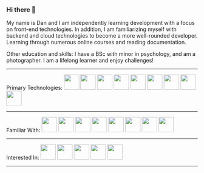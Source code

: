 ### Hi there 👋

My name is Dan and I am independently learning development with a focus on front-end technologies. 
In addition, I am familiarizing myself with backend and cloud technologies to become a more well-rounded developer. 
Learning through numerous online courses and reading documentation. 

Other education and skills:
I have a BSc with minor in psychology, and am a photographer. 
I am a lifelong learner and enjoy challenges!

-------------------------------------------------------------------------------
Primary Technologies:
<img src="https://github.com/vvsdan/vvsdan/assets/110357864/abb3d920-03b4-415c-a932-42e5b3674c42" width="40" height="40">
<img src="https://github.com/vvsdan/vvsdan/assets/110357864/041ffee8-71e1-4302-a9c3-e1cbad5bb11d" width="40" height="40">
<img src="https://github.com/vvsdan/vvsdan/assets/110357864/6f16e50e-2be9-4c7b-939e-6468955f93bb" width="40" height="40">
<img src="https://github.com/vvsdan/vvsdan/assets/110357864/cb64b8ae-ad00-4f93-bf75-386a939a161f" width="40" height="40">
<img src="https://github.com/vvsdan/vvsdan/assets/110357864/079debd6-df83-41b4-89a5-b99161a3c22c" width="40" height="40">
<img src="https://github.com/vvsdan/vvsdan/assets/110357864/14390be0-0bf4-494d-ba07-afc50be3f55d" width="40" height="40">
<img src="https://user-images.githubusercontent.com/62091613/261395532-b40892ef-efb8-4b0e-a6b5-d1cfc2f3fc35.png" width="40" height="40"> 
<img src="https://upload.wikimedia.org/wikipedia/commons/a/af/Adobe_Photoshop_CC_icon.svg" width="40" height="40">
<img src="https://upload.wikimedia.org/wikipedia/commons/b/b6/Adobe_Photoshop_Lightroom_CC_logo.svg" width="40" height="40">

------------------------------------
Familiar With:
<img src="https://github.com/vvsdan/vvsdan/assets/110357864/129284ca-7cf4-4614-b349-7404a2f5c5d2" width="40" height="40">
<img src="https://github.com/vvsdan/vvsdan/assets/110357864/08373c36-3330-4df6-82ec-251890aa63b3" width="40" height="40">
<img src="https://github.com/vvsdan/vvsdan/assets/110357864/eceafa23-6e6f-4d48-9353-cb3f3463b42c" width="40" height="40">
<img src="https://github.com/vvsdan/vvsdan/assets/110357864/840bfd6e-b758-4910-b927-a1b77633dd2d" width="40" height="40">
<img src="https://user-images.githubusercontent.com/25181517/187896150-cc1dcb12-d490-445c-8e4d-1275cd2388d6.png" width="40" height="40">
<img src="https://user-images.githubusercontent.com/25181517/183896132-54262f2e-6d98-41e3-8888-e40ab5a17326.png" width="40" height="40"> 
<img src="https://user-images.githubusercontent.com/25181517/192109061-e138ca71-337c-4019-8d42-4792fdaa7128.png" width="40" height="40">
<img src="https://upload.wikimedia.org/wikipedia/commons/c/cb/Adobe_After_Effects_CC_icon.svg" width="40" height="40">

------------------------------------
Interested In:
<img src="https://github.com/vvsdan/vvsdan/assets/110357864/a553331c-6d5b-45c0-898f-d3bed50ef2f6" width="40" height="40">
<img src="https://github.com/vvsdan/vvsdan/assets/110357864/96fa6625-f7fb-4630-b68f-43bba10a1758" width="40" height="40">
<img src="https://github.com/vvsdan/vvsdan/assets/110357864/c9c5fb66-9f92-448b-b6d0-061a7f0ea83c" width="40" height="40">
<img src="https://github.com/vvsdan/vvsdan/assets/110357864/9da47247-51f6-4715-9430-4f5be828c282" width="40" height="40">
<img src="https://github.com/marwin1991/profile-technology-icons/assets/136815194/5f8c622c-c217-4649-b0a9-7e0ee24bd704" width="40" height="40">

------------------------------------







<!--
**vvsdan/vvsdan** is a ✨ _special_ ✨ repository because its `README.md` (this file) appears on your GitHub profile.

Here are some ideas to get you started:

- 🔭 I’m currently working on ...
- 🌱 I’m currently learning ...
- 👯 I’m looking to collaborate on ...
- 🤔 I’m looking for help with ...
- 💬 Ask me about ...![Uploading css3-original.svg…]()

- 📫 How to reach me: ...
- 😄 Pronouns: ...
- ⚡ Fun fact: ...
-->
